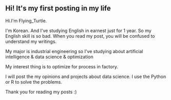 ## Hi! It's my first posting in my life

Hi.I'm Flying_Turtle.

I'm Korean. And I've studying English in earnest just for 1 year. So my English skill is so bad. When you read my post, you will be confused to understand my writings.

My major is industrial engineering so I've studying about artificial intelligence & data science & optimization

My interest thing is to optimize for process in factory.

I will post the my opinions and projects about data science. I use the Python or R to solve the problems.

Thank you for reading my posts :)
